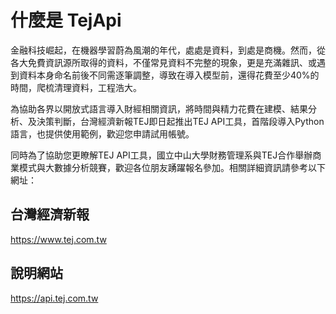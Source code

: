 # 什麼是 TejApi
金融科技崛起，在機器學習蔚為風潮的年代，處處是資料，到處是商機。然而，從各大免費資訊源所取得的資料，不僅常見資料不完整的現象，更是充滿雜訊、或遇到資料本身命名前後不同需逐筆調整，導致在導入模型前，還得花費至少40%的時間，爬梳清理資料，工程浩大。

為協助各界以開放式語言導入財經相關資訊，將時間與精力花費在建模、結果分析、及決策判斷，台灣經濟新報TEJ即日起推出TEJ API工具，首階段導入Python語言，也提供使用範例，歡迎您申請試用帳號。

同時為了協助您更瞭解TEJ API工具，國立中山大學財務管理系與TEJ合作舉辦商業模式與大數據分析競賽，歡迎各位朋友踴躍報名參加。相關詳細資訊請參考以下網址：

## 台灣經濟新報
https://www.tej.com.tw
## 說明網站
https://api.tej.com.tw
